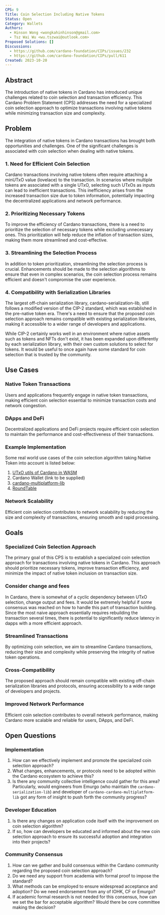```yaml
---
CPS: 9
Title: Coin Selection Including Native Tokens
Status: Open
Category: Wallets
Authors:
  - Hinson Wong <wongkahinhinson@gmail.com>
  - Tsz Wai Wu <wu.tszwai@outlook.com>
Proposed Solutions: []
Discussions:
  - https://github.com/cardano-foundation/CIPs/issues/232
  - https://github.com/cardano-foundation/CIPs/pull/611
Created: 2023-10-20
---
```


## Abstract

The introduction of native tokens in Cardano has introduced unique challenges related to coin selection and transaction efficiency. This Cardano Problem Statement (CPS) addresses the need for a specialized coin selection approach to optimize transactions involving native tokens while minimizing transaction size and complexity.

## Problem

The integration of native tokens in Cardano transactions has brought both opportunities and challenges. One of the significant challenges is associated with coin selection when dealing with native tokens.

### 1. Need for Efficient Coin Selection

Cardano transactions involving native tokens often require attaching a minUTxO value (lovelace) to the transaction. In scenarios where multiple tokens are associated with a single UTxO, selecting such UTxOs as inputs can lead to inefficient transactions. This inefficiency arises from the increased transaction size due to token information, potentially impacting the decentralized applications and network performance.

### 2. Prioritizing Necessary Tokens

To improve the efficiency of Cardano transactions, there is a need to prioritize the selection of necessary tokens while excluding unnecessary ones. This prioritization will help reduce the inflation of transaction sizes, making them more streamlined and cost-effective.

### 3. Streamlining the Selection Process

In addition to token prioritization, streamlining the selection process is crucial. Enhancements should be made to the selection algorithms to ensure that even in complex scenarios, the coin selection process remains efficient and doesn't compromise the user experience.

### 4. Compatibility with Serialization Libraries

The largest off-chain serialization library, cardano-serialization-lib, still follows a modified version of the CIP-2 standard, which was established in the pre-native token era. There's a need to ensure that the proposed coin selection approach remains compatible with existing serialization libraries, making it accessible to a wider range of developers and applications.

While CIP-2 certainly works well in an environment where native assets such as tokens and NFTs don't exist, it has been expanded upon differently by each serialization library, with their own custom solutions to select for tokens. It would be useful to once again have some standard for coin selection that is trusted by the community.

## Use Cases

### Native Token Transactions

Users and applications frequently engage in native token transactions, making efficient coin selection essential to minimize transaction costs and network congestion.

### DApps and DeFi

Decentralized applications and DeFi projects require efficient coin selection to maintain the performance and cost-effectiveness of their transactions.

### Example Implementation
Some real world use cases of the coin selection algorithm taking Native Token into account is listed below:
1. [UTxO utils of Cardano in WASM](https://www.npmjs.com/package/cardano-utxo-wasm)
2. Cardano Wallet (link to be supplied)
3. [cardano-multiplatform-lib](https://github.com/dcSpark/cardano-multiplatform-lib)
4. [RoundTable](https://github.com/ADAOcommunity/round-table)

### Network Scalability

Efficient coin selection contributes to network scalability by reducing the size and complexity of transactions, ensuring smooth and rapid processing.

## Goals

### Specialized Coin Selection Approach

The primary goal of this CPS is to establish a specialized coin selection approach for transactions involving native tokens in Cardano. This approach should prioritize necessary tokens, improve transaction efficiency, and minimize the impact of native token inclusion on transaction size.

### Consider change and fees

In Cardano, there is somewhat of a cyclic dependency between UTxO selection, change output and fees. It would be extremely helpful if some consensus was reached on how to handle this part of transaction building. Since the most naive approach essentially requires rebuilding the transaction several times, there is potential to significantly reduce latency in dapps with a more efficient approach.

### Streamlined Transactions

By optimizing coin selection, we aim to streamline Cardano transactions, reducing their size and complexity while preserving the integrity of native token operations.

### Cross-Compatibility

The proposed approach should remain compatible with existing off-chain serialization libraries and protocols, ensuring accessibility to a wide range of developers and projects.

### Improved Network Performance

Efficient coin selection contributes to overall network performance, making Cardano more scalable and reliable for users, DApps, and DeFi.

## Open Questions

### Implementation

1. How can we effectively implement and promote the specialized coin selection approach?
2. What changes, enhancements, or protocols need to be adopted within the Cardano ecosystem to achieve this?
3. Is there any community collective intelligence could gather for this area? Particularly, would engineers from Emurgo (who maintain the `cardano-serialization-lib`) and developer of `cardano-cardano-multiplatform-lib` got any form of insight to push forth the community progress?

### Developer Education

1. Is there any changes on application code itself with the improvement on coin selection algorithm?
2. If so, how can developers be educated and informed about the new coin selection approach to ensure its successful adoption and integration into their projects?

### Community Consensus

1. How can we gather and build consensus within the Cardano community regarding the proposed coin selection approach?
2. Do we need any support from academia with formal proof to impose the standard?
3. What methods can be employed to ensure widespread acceptance and adoption? Do we need endorsement from any of IOHK, CF or Emurgo?
4. If academic formal research is not needed for this consensus, how can we set the bar for acceptable algorithm? Would there be core committee making the decision?

